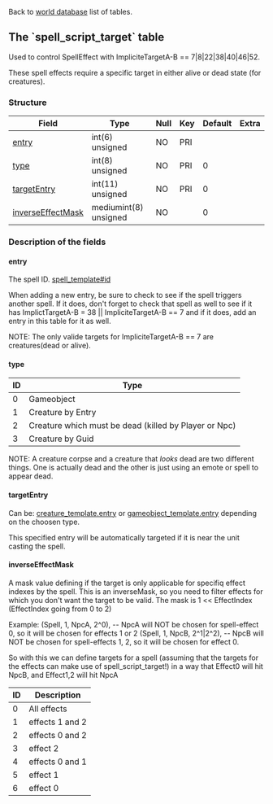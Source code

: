 Back to [world database](mangosdb_struct) list of tables.

The \`spell\_script\_target\` table
-----------------------------------

Used to control SpellEffect with ImpliciteTargetA-B == 7|8|22|38|40|46|52.

These spell effects require a specific target in either alive or dead state (for creatures).

### Structure

| **Field**                                                  | **Type**              | **Null** | **Key** | **Default** | **Extra** |
|------------------------------------------------------------|-----------------------|----------|---------|-------------|-----------|
| [entry](spell_script_target#entry)                         | int(6) unsigned       | NO       | PRI     |             |           |
| [type](spell_script_target#type)                           | int(8) unsigned       | NO       | PRI     | 0           |           |
| [targetEntry](spell_script_target#targetentry)             | int(11) unsigned      | NO       | PRI     | 0           |           |
| [inverseEffectMask](spell_script_target#inverseeffectmask) | mediumint(8) unsigned | NO       |         | 0           |           |

### Description of the fields

#### entry

The spell ID. [spell\_template\#id](https://github.com/cmangos/issues/wiki/spell_template)

When adding a new entry, be sure to check to see if the spell triggers another spell. If it does, don't forget to check that spell as well to see if it has ImplictTargetA-B = 38 || ImpliciteTargetA-B == 7 and if it does, add an entry in this table for it as well.

NOTE: The only valide targets for ImpliciteTargetA-B == 7 are creatures(dead or alive).

#### type

| ID  | Type                                                  |
|-----|-------------------------------------------------------|
| 0   | Gameobject                                            |
| 1   | Creature by Entry                                     |
| 2   | Creature which must be dead (killed by Player or Npc) |
| 3   | Creature by Guid                                      |

NOTE: A creature corpse and a creature that *looks* dead are two different things. One is actually dead and the other is just using an emote or spell to appear dead.

#### targetEntry

Can be: [creature\_template.entry](creature_template#entry) or [gameobject\_template.entry](gameobject_template#entry) depending on the choosen type.

This specified entry will be automatically targeted if it is near the unit casting the spell.

#### inverseEffectMask

A mask value defining if the target is only applicable for specifiq effect indexes by the spell.
This is an inverseMask, so you need to filter effects for which you don't want the target to be valid.
The mask is 1 &lt;&lt; EffectIndex (EffectIndex going from 0 to 2)

Example:
(Spell, 1, NpcA, 2^0), -- NpcA will NOT be chosen for spell-effect 0, so it will be chosen for effects 1 or 2
(Spell, 1, NpcB, 2^1|2^2), -- NpcB will NOT be chosen for spell-effects 1, 2, so it will be chosen for effect 0.

So with this we can define targets for a spell (assuming that the targets for the effects can make use of spell\_script\_target!) in a way that Effect0 will hit NpcB, and Effect1,2 will hit NpcA

| ID  | Description     |
|-----|-----------------|
| 0   | All effects     |
| 1   | effects 1 and 2 |
| 2   | effects 0 and 2 |
| 3   | effect 2        |
| 4   | effects 0 and 1 |
| 5   | effect 1        |
| 6   | effect 0        |


